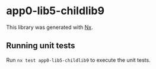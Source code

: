 # app0-lib5-childlib9

This library was generated with [Nx](https://nx.dev).

## Running unit tests

Run `nx test app0-lib5-childlib9` to execute the unit tests.
